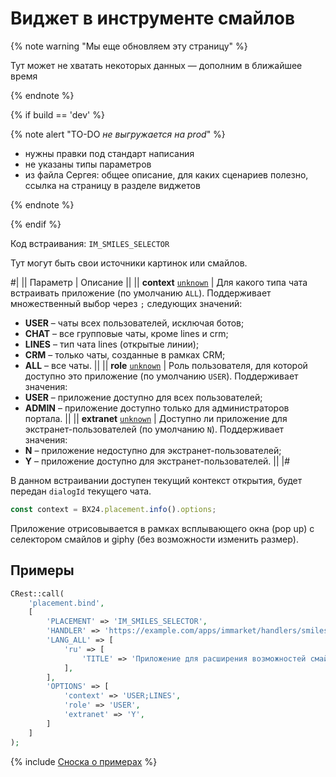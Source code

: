 # Виджет в инструменте смайлов

{% note warning "Мы еще обновляем эту страницу" %}

Тут может не хватать некоторых данных — дополним в ближайшее время

{% endnote %}

{% if build == 'dev' %}

{% note alert "TO-DO _не выгружается на prod_" %}

- нужны правки под стандарт написания
- не указаны типы параметров
- из файла Сергея: общее описание, для каких сценариев полезно, ссылка на страницу в разделе виджетов

{% endnote %}

{% endif %}

Код встраивания: `IM_SMILES_SELECTOR`

Тут могут быть свои источники картинок или смайлов.

#|
|| Параметр | Описание ||
|| **context**
[`unknown`](../../data-types.md) | Для какого типа чата встраивать приложение (по умолчанию `ALL`). Поддерживает множественный выбор через `;` следующих значений: 
- **USER** – чаты всех пользователей, исключая ботов;
- **CHAT** – все групповые чаты, кроме lines и crm;
- **LINES** – тип чата lines (открытые линии);
- **CRM** – только чаты, созданные в рамках CRM;
- **ALL** – все чаты.
 ||
|| **role**
[`unknown`](../../data-types.md) | Роль пользователя, для которой доступно это приложение (по умолчанию `USER`). Поддерживает значения:
- **USER** – приложение доступно для всех пользователей;
- **ADMIN** – приложение доступно только для администраторов портала.
 ||
|| **extranet**
[`unknown`](../../data-types.md) | Доступно ли приложение для экстранет-пользователей (по умолчанию `N`). Поддерживает значения:
- **N** – приложение недоступно для экстранет-пользователей;
- **Y** – приложение доступно для экстранет-пользователей.
 ||
|#

В данном встраивании доступен текущий контекст открытия, будет передан `dialogId` текущего чата.

```js
const context = BX24.placement.info().options;
```

Приложение отрисовывается в рамках всплывающего окна (pop up) с селектором смайлов и giphy (без возможности изменить размер).

## Примеры

```php
CRest::call(
    'placement.bind',
    [
        'PLACEMENT' => 'IM_SMILES_SELECTOR',
        'HANDLER' => 'https://example.com/apps/immarket/handlers/smiles_selector.php',
        'LANG_ALL' => [
            'ru' => [
                'TITLE' => 'Приложение для расширения возможностей смайлов и giphy',
            ],
        ],
        'OPTIONS' => [
            'context' => 'USER;LINES',
            'role' => 'USER',
            'extranet' => 'Y',
        ]
    ]
);
```

{% include [Сноска о примерах](../../../_includes/examples.md) %}